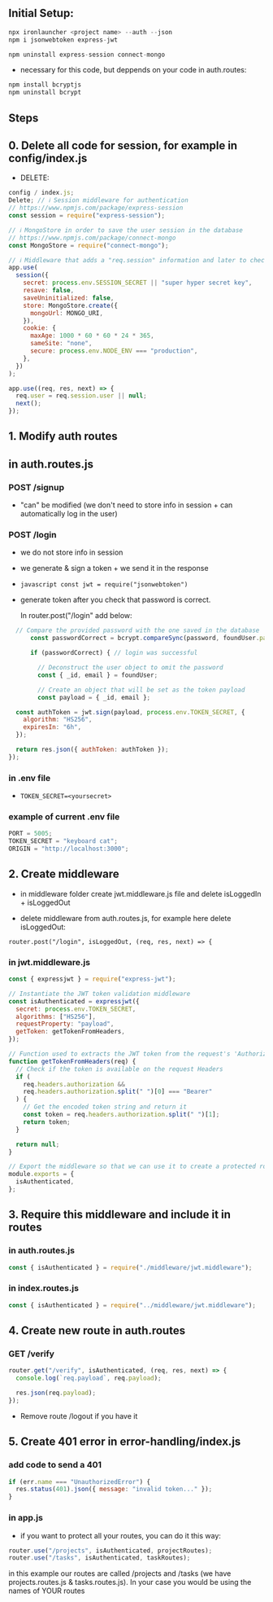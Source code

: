 ## Initial Setup:

```javascript
npx ironlauncher <project name> --auth --json
npm i jsonwebtoken express-jwt
```

```javascript
npm uninstall express-session connect-mongo
```

- necessary for this code, but deppends on your code in auth.routes:

```javascript
npm install bcryptjs
npm uninstall bcrypt
```

## Steps

## 0. Delete all code for session, for example in config/index.js

- DELETE:

```javascript
config / index.js;
Delete; // ℹ️ Session middleware for authentication
// https://www.npmjs.com/package/express-session
const session = require("express-session");

// ℹ️ MongoStore in order to save the user session in the database
// https://www.npmjs.com/package/connect-mongo
const MongoStore = require("connect-mongo");

// ℹ️ Middleware that adds a "req.session" information and later to check that you are who you say you are 😅
app.use(
  session({
    secret: process.env.SESSION_SECRET || "super hyper secret key",
    resave: false,
    saveUninitialized: false,
    store: MongoStore.create({
      mongoUrl: MONGO_URI,
    }),
    cookie: {
      maxAge: 1000 * 60 * 60 * 24 * 365,
      sameSite: "none",
      secure: process.env.NODE_ENV === "production",
    },
  })
);

app.use((req, res, next) => {
  req.user = req.session.user || null;
  next();
});
```

## 1. Modify auth routes

## in auth.routes.js

### POST /signup

- "can" be modified (we don't need to store info in session + can automatically log in the user)

### POST /login

- we do not store info in session
- we generate & sign a token + we send it in the response

- `javascript const jwt = require("jsonwebtoken")`

- generate token after you check that password is correct.

  In router.post("/login" add below:

```javascript
  // Compare the provided password with the one saved in the database
      const passwordCorrect = bcrypt.compareSync(password, foundUser.password);

      if (passwordCorrect) { // login was successful

        // Deconstruct the user object to omit the password
        const { _id, email } = foundUser;

        // Create an object that will be set as the token payload
        const payload = { _id, email };

  const authToken = jwt.sign(payload, process.env.TOKEN_SECRET, {
    algorithm: "HS256",
    expiresIn: "6h",
  });

  return res.json({ authToken: authToken });
});
```

### in .env file

- `TOKEN_SECRET=<yoursecret>`

### example of current .env file

```javascript
PORT = 5005;
TOKEN_SECRET = "keyboard cat";
ORIGIN = "http://localhost:3000";
```

## 2. Create middleware

- in middleware folder create jwt.middleware.js file and delete isLoggedIn + isLoggedOut

- delete middleware from auth.routes.js, for example here delete isLoggedOut:

`router.post("/login", isLoggedOut, (req, res, next) => {`

### in jwt.middleware.js

```javascript
const { expressjwt } = require("express-jwt");

// Instantiate the JWT token validation middleware
const isAuthenticated = expressjwt({
  secret: process.env.TOKEN_SECRET,
  algorithms: ["HS256"],
  requestProperty: "payload",
  getToken: getTokenFromHeaders,
});

// Function used to extracts the JWT token from the request's 'Authorization' Headers
function getTokenFromHeaders(req) {
  // Check if the token is available on the request Headers
  if (
    req.headers.authorization &&
    req.headers.authorization.split(" ")[0] === "Bearer"
  ) {
    // Get the encoded token string and return it
    const token = req.headers.authorization.split(" ")[1];
    return token;
  }

  return null;
}

// Export the middleware so that we can use it to create a protected routes
module.exports = {
  isAuthenticated,
};
```

## 3. Require this middleware and include it in routes

### in auth.routes.js

```javascript
const { isAuthenticated } = require("./middleware/jwt.middleware");
```

### in index.routes.js

```javascript
const { isAuthenticated } = require("../middleware/jwt.middleware");
```

## 4. Create new route in auth.routes

### GET /verify

```javascript
router.get("/verify", isAuthenticated, (req, res, next) => {
  console.log(`req.payload`, req.payload);

  res.json(req.payload);
});
```

- Remove route /logout if you have it

## 5. Create 401 error in error-handling/index.js

### add code to send a 401

```javascript
if (err.name === "UnauthorizedError") {
  res.status(401).json({ message: "invalid token..." });
}
```

### in app.js

- if you want to protect all your routes, you can do it this way:

```javascript
router.use("/projects", isAuthenticated, projectRoutes);
router.use("/tasks", isAuthenticated, taskRoutes);
```

in this example our routes are called /projects and /tasks (we have projects.routes.js & tasks.routes.js). In your case you would be using the names of YOUR routes
